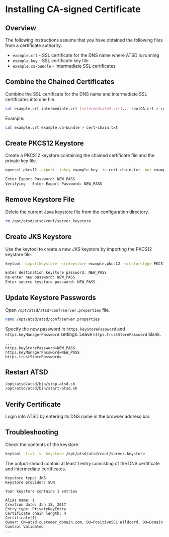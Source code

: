 # Installing CA-signed Certificate

## Overview

The following instructions assume that you have obtained the following files from a certificate authority:

* `example.crt` - SSL сertificate for the DNS name where ATSD is running
* `example.key` - SSL сertificate key file
* `example.ca-bundle` - Intermediate SSL сertificates

## Combine the Chained Certificates 

Combine the SSL сertificate for the DNS name and intermediate SSL сertificates into one file.

```bash
cat example.crt intermediate.crt [intermediate2.crt]... rootCA.crt > cert-chain.txt
```

Example:

```bash
cat example.crt example.ca-bundle > cert-chain.txt
```

## Create PKCS12 Keystore

Create a PKCS12 keystore containing the chained certificate file and the private key file.

```bash
openssl pkcs12 -export -inkey example.key -in cert-chain.txt -out example.pkcs12
```

```bash
Enter Export Password: NEW_PASS
Verifying - Enter Export Password: NEW_PASS
```

## Remove Keystore File

Delete the current Java keystore file from the configuration directory.

```bash
rm /opt/atsd/atsd/conf/server.keystore
```

## Create JKS Keystore	
	
Use the keytool to create a new JKS keystore by importing the PKCS12 keystore file.

```bash
keytool -importkeystore -srckeystore example.pkcs12 -srcstoretype PKCS12 -alias 1 -destkeystore /opt/atsd/atsd/conf/server.keystore -destalias atsd
```

```bash
Enter destination keystore password: NEW_PASS
Re-enter new password: NEW_PASS
Enter source keystore password: NEW_PASS
```

## Update Keystore Passwords

Open `/opt/atsd/atsd/conf/server.properties` file.

```bash
nano /opt/atsd/atsd/conf/server.properties
```

Specify the new password in `https.keyStorePassword` and `https.keyManagerPassword` settings. Leave `https.trustStorePassword` blank.

```properties
...
https.keyStorePassword=NEW_PASS
https.keyManagerPassword=NEW_PASS
https.trustStorePassword=
```

## Restart ATSD

```bash
/opt/atsd/atsd/bin/stop-atsd.sh
/opt/atsd/atsd/bin/start-atsd.sh
```

## Verify Certificate

Login into ATSD by entering its DNS name in the browser address bar.


## Troubleshooting

Check the contents of the keystore.

```bash
keytool -list -v -keystore /opt/atsd/atsd/conf/server.keystore
```

The output should contain at least 1 entry consisting of the DNS certificate and intermediate certificates.

```
Keystore type: JKS
Keystore provider: SUN

Your keystore contains 1 entries

Alias name: 1
Creation date: Jan 18, 2017
Entry type: PrivateKeyEntry
Certificate chain length: 4
Certificate[1]:
Owner: CN=atsd.customer_domain.com, OU=PositiveSSL Wildcard, OU=Domain Control Validated
...
```
